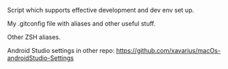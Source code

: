 Script which supports effective development and dev env set up.

My .gitconfig file with aliases and other useful stuff.

Other ZSH aliases.

Android Studio settings in other repo: https://github.com/xavarius/macOs-androidStudio-Settings
